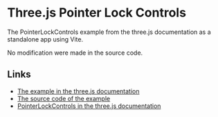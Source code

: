 # Three.js Pointer Lock Controls

The PointerLockControls example from the three.js documentation as a standalone app using Vite.

No modification were made in the source code.



## Links

- [The example in the three.js documentation](https://threejs.org/examples/#misc_controls_pointerlock)
- [The source code of the example](https://github.com/mrdoob/three.js/blob/master/examples/misc_controls_pointerlock.html)
- [PointerLockControls in the three.js documentation](https://threejs.org/docs/index.html#examples/en/controls/PointerLockControls.connect)

